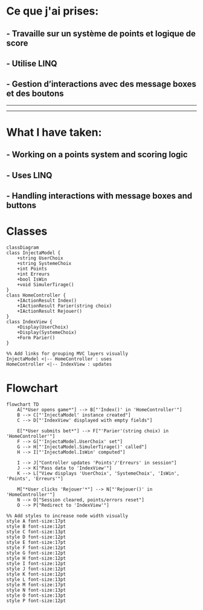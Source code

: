 # Ce que j'ai prises:
## - Travaille sur un système de points et logique de score
## - Utilise LINQ
## - Gestion d’interactions avec des message boxes et des boutons

---
---

# What I have taken:
## - Working on a points system and scoring logic
## - Uses LINQ
## - Handling interactions with message boxes and buttons

# Classes
```mermaid
classDiagram
class InjectaModel {
    +string UserChoix
    +string SystemeChoix
    +int Points
    +int Erreurs
    +bool IsWin
    +void SimulerTirage()
}
class HomeController {
    +IActionResult Index()
    +IActionResult Parier(string choix)
    +IActionResult Rejouer()
}
class IndexView {
    +Display(UserChoix)
    +Display(SystemeChoix)
    +Form Parier()
}

%% Add links for grouping MVC layers visually
InjectaModel <|-- HomeController : uses
HomeController <|-- IndexView : updates
```

# Flowchart
```mermaid
flowchart TD
    A["*User opens game*"] --> B["'Index()' in 'HomeController'"]
    B --> C["'InjectaModel' instance created"]
    C --> D["'IndexView' displayed with empty fields"]
    
    E["*User submits bet*"] --> F["'Parier'(string choix) in 'HomeController'"]
    F --> G["'InjectaModel.UserChoix' set"]
    G --> H["'InjectaModel.SimulerTirage()' called"]
    H --> I["'InjectaModel.IsWin' computed"]
    
    I --> J["Controller updates 'Points'/'Erreurs' in session"]
    J --> K["Pass data to 'IndexView'"]
    K --> L["View displays 'UserChoix', 'SystemeChoix', 'IsWin', 'Points', 'Erreurs'"]
    
    M["*User clicks 'Rejouer'*"] --> N["'Rejouer()' in 'HomeController'"]
    N --> O["Session cleared, points/errors reset"]
    O --> P["Redirect to 'IndexView'"]

%% Add styles to increase node width visually
style A font-size:17pt
style B font-size:12pt
style C font-size:13pt
style D font-size:12pt
style E font-size:17pt
style F font-size:12pt
style G font-size:12pt
style H font-size:12pt
style I font-size:12pt
style J font-size:12pt
style K font-size:12pt
style L font-size:13pt
style M font-size:17pt
style N font-size:13pt
style O font-size:13pt
style P font-size:12pt
```
